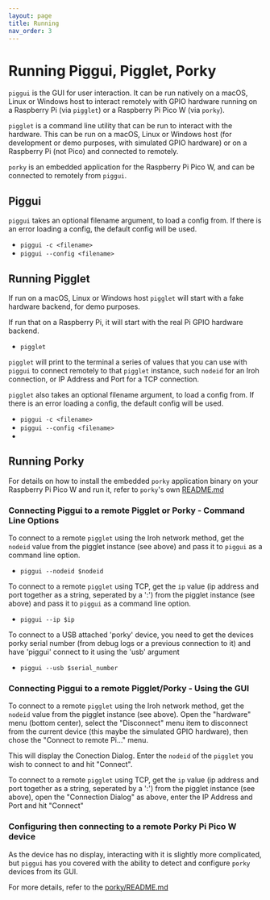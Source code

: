 ```yaml
---
layout: page
title: Running
nav_order: 3
---
```


# Running Piggui, Pigglet, Porky

`piggui` is the GUI for user interaction. It can be run natively on a macOS, Linux or Windows host to interact
remotely with GPIO hardware running on a Raspberry Pi (via `pigglet`) or a Raspberry Pi Pico W (via `porky`).

`pigglet` is a command line utility that can be run to interact with the hardware. This can
be run on a macOS, Linux or Windows host (for development or demo purposes, with simulated GPIO hardware) or on
a Raspberry Pi (not Pico) and connected to remotely.

`porky` is an embedded application for the Raspberry Pi Pico W, and can be connected to remotely from `piggui`.

## Piggui

`piggui` takes an optional filename argument, to load a config from. If there is an error
loading a config, the default config will be used.

- `piggui -c <filename>`
- `piggui --config <filename>`

## Running Pigglet

If run on a macOS, Linux or Windows host `pigglet` will start with a fake hardware backend, for demo purposes.

If run that on a Raspberry Pi, it will start with the real Pi GPIO hardware backend.

- `pigglet`

`pigglet` will print to the terminal a series of values that you can use with `piggui` to connect remotely to that
`pigglet` instance, such `nodeid` for an Iroh connection, or IP Address and Port for a TCP connection.

`pigglet` also takes an optional filename argument, to load a config from. If there is an error
loading a config, the default config will be used.

- `piggui -c <filename>`
- `piggui --config <filename>`
-

## Running Porky

For details on how to install the embedded `porky` application binary on your Raspberry Pi Pico W and run it, refer
to `porky`'s own [README.md](porky/README.md)

### Connecting Piggui to a remote Pigglet or Porky - Command Line Options

To connect to a remote `pigglet` using the Iroh network method, get the `nodeid` value from the pigglet instance (see
above)
and pass it to
`piggui` as a command line option.

- `piggui --nodeid $nodeid`

To connect to a remote `pigglet` using TCP, get the `ip` value (ip address and port together as a string, seperated by a
':') from the pigglet instance (see above) and pass it to `piggui` as a command line option.

- `piggui --ip $ip`

To connect to a USB attached 'porky' device, you need to get the devices porky serial number (from debug logs or
a previous connection to it) and have 'piggui' connect to it using the 'usb' argument

- `piggui --usb $serial_number`

### Connecting Piggui to a remote Pigglet/Porky - Using the GUI

To connect to a remote `pigglet` using the Iroh network method, get the `nodeid` value from the pigglet instance (see
above).
Open the "hardware" menu (bottom center), select the "Disconnect" menu item to disconnect from the current device
(this maybe the simulated GPIO hardware), then chose the "Connect to remote Pi..." menu.

This will display the Conection Dialog. Enter the `nodeid` of the `pigglet` you wish to connect to and hit "Connect".

To connect to a remote `pigglet` using TCP, get the `ip` value (ip address and port together as a string, seperated by a
':') from the pigglet instance (see above), open the "Connection Dialog" as above, enter the IP Address and Port and
hit "Connect"

### Configuring then connecting to a remote Porky Pi Pico W device

As the device has no display, interacting with it is slightly more complicated, but `piggui` has you covered with
the ability to detect and configure `porky` devices from its GUI.

For more details, refer to the [porky/README.md](porky/README.md)